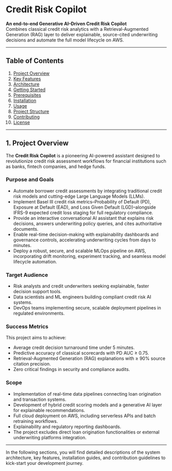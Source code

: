 # Credit Risk Copilot

**An end-to-end Generative AI–Driven Credit Risk Copilot**  
Combines classical credit risk analytics with a Retrieval-Augmented Generation (RAG) layer to deliver explainable, source-cited underwriting decisions and automate the full model lifecycle on AWS.

---

## Table of Contents

1. [Project Overview](#project-overview)  
2. [Key Features](#key-features)  
3. [Architecture](#architecture)  
4. [Getting Started](#getting-started)  
5. [Prerequisites](#prerequisites)  
6. [Installation](#installation)  
7. [Usage](#usage)  
8. [Project Structure](#project-structure)  
9. [Contributing](#contributing)  
10. [License](#license)

---

## 1. Project Overview

The **Credit Risk Copilot** is a pioneering AI-powered assistant designed to revolutionize credit risk assessment workflows for financial institutions such as banks, fintech companies, and hedge funds.

### Purpose and Goals

- Automate borrower credit assessments by integrating traditional credit risk models and cutting-edge Large Language Models (LLMs).
- Implement Basel III credit risk metrics–Probability of Default (PD), Exposure at Default (EAD), and Loss Given Default (LGD)–alongside IFRS-9 expected credit loss staging for full regulatory compliance.
- Provide an interactive conversational AI assistant that explains risk decisions, answers underwriting policy queries, and cites authoritative documents.
- Enable real-time decision-making with explainability dashboards and governance controls, accelerating underwriting cycles from days to minutes.
- Deploy a robust, secure, and scalable MLOps pipeline on AWS, incorporating drift monitoring, experiment tracking, and seamless model lifecycle automation.

### Target Audience

- Risk analysts and credit underwriters seeking explainable, faster decision support tools.
- Data scientists and ML engineers building compliant credit risk AI systems.
- DevOps teams implementing secure, scalable deployment pipelines in regulated environments.

### Success Metrics

This project aims to achieve:

- Average credit decision turnaround time under 5 minutes.
- Predictive accuracy of classical scorecards with PD AUC ≥ 0.75.
- Retrieval-Augmented Generation (RAG) explanations with ≥ 90% source citation precision.
- Zero critical findings in security and compliance audits.

### Scope

- Implementation of real-time data pipelines connecting loan origination and transaction systems.
- Development of hybrid credit scoring models and a generative AI layer for explainable recommendations.
- Full cloud deployment on AWS, including serverless APIs and batch retraining workflows.
- Explainability and regulatory reporting dashboards.
- The project excludes direct loan origination functionalities or external underwriting platforms integration.

---

In the following sections, you will find detailed descriptions of the system architecture, key features, installation guides, and contribution guidelines to kick-start your development journey.





